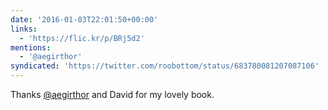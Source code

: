```yaml
---
date: '2016-01-03T22:01:50+00:00'
links:
  - 'https://flic.kr/p/BRj5d2'
mentions:
  - '@aegirthor'
syndicated: 'https://twitter.com/roobottom/status/683780081207087106'
---
```

Thanks [@aegirthor](https://twitter.com/@aegirthor) and David for my lovely book. 
